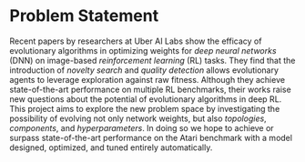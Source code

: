 # Problem Statement

Recent papers by researchers at Uber AI Labs show the efficacy of evolutionary
algorithms in optimizing weights for _deep neural networks_ (DNN) on
image-based _reinforcement learning_ (RL) tasks. They find that the
introduction of _novelty search_ and _quality detection_ allows
evolutionary agents to leverage exploration against raw fitness. Although
they achieve state-of-the-art performance on multiple RL benchmarks, their
works raise new questions about the potential of evolutionary algorithms in
deep RL. This project aims to explore the new problem space by investigating
the possibility of evolving not only network weights, but also _topologies_,
_components_, and _hyperparameters_. In doing so we hope to achieve or surpass
state-of-the-art performance on the Atari benchmark with a model designed,
optimized, and tuned entirely automatically.
